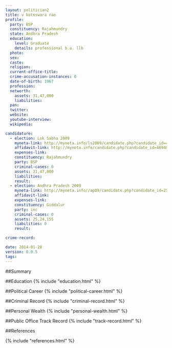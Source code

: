 ```yaml
---
layout: politician2
title: v koteswara rao
profile: 
  party: BSP
  constituency: Rajahmundry
  state: Andhra Pradesh
  education: 
    level: Graduate
    details: professional b.a. llb
  photo: 
  sex: 
  caste: 
  religion: 
  current-office-title: 
  crime-accusation-instances: 0
  date-of-birth: 1967
  profession: 
  networth: 
    assets: 31,47,000
    liabilities: 
  pan: 
  twitter: 
  website: 
  youtube-interview: 
  wikipedia: 

candidature: 
  - election: Lok Sabha 2009
    myneta-link: http://myneta.info/ls2009/candidate.php?candidate_id=4694
    affidavit-link: http://myneta.info/candidate.php?candidate_id=4694&scan=original
    expenses-link: 
    constituency: Rajahmundry 
    party: BSP
    criminal-cases: 0
    assets: 31,47,000
    liabilities: 
    result:  
  - election: Andhra Pradesh 2009
    myneta-link: http://myneta.info//ap09/candidate.php?candidate_id=2579
    affidavit-link: 
    expenses-link: 
    constituency: Giddalur 
    party: inc
    criminal-cases: 0
    assets: 25,24,155
    liabilities: 0
    result:  

crime-record: 

date: 2014-01-28
version: 0.0.5
tags: 
---
```

##Summary


##Education
{% include "education.html" %}


##Political Career
{% include "political-career.html" %}


##Criminal Record
{% include "criminal-record.html" %}


##Personal Wealth
{% include "personal-wealth.html" %}


##Public Office Track Record
{% include "track-record.html" %}


##References


{% include "references.html" %}